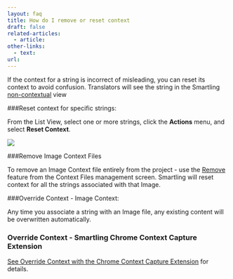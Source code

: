 ```yaml
---
layout: faq
title: How do I remove or reset context
draft: false
related-articles:
  - article:
other-links:
  - text:
url:
---
```


If the context for a string is incorrect of misleading, you can reset its context to avoid confusion. Translators will see the string in the Smartling [non-contextual]() view

###Reset context for specific strings:

From the List View, select one or more strings, click the **Actions** menu, and select **Reset Context**.

![](/hc/en-us/article_attachments/207822948/Smartling___Translations_Management.png)

###Remove Image Context Files

To remove an Image Context file entirely from the project - use the [Remove]() feature from the Context Files management screen. Smartling will reset context for all the strings associated with that Image.

###Override Context - Image Context:

Any time you associate a string with an Image file, any existing content will be overwritten automatically.

### Override Context - Smartling Chrome Context Capture Extension

[See Override Context with the Chrome Context Capture Extension]() for details.